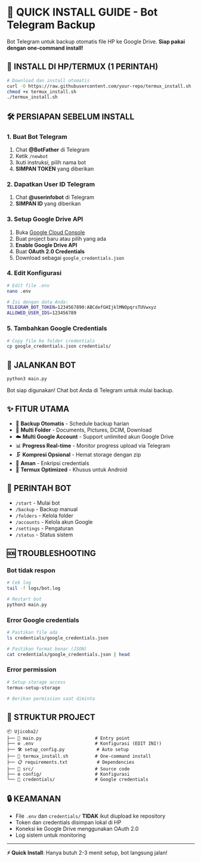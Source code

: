 # 🚀 QUICK INSTALL GUIDE - Bot Telegram Backup

Bot Telegram untuk backup otomatis file HP ke Google Drive. **Siap pakai dengan one-command install!**

## 📱 INSTALL DI HP/TERMUX (1 PERINTAH)

```bash
# Download dan install otomatis
curl -O https://raw.githubusercontent.com/your-repo/termux_install.sh
chmod +x termux_install.sh
./termux_install.sh
```

## 🛠️ PERSIAPAN SEBELUM INSTALL

### 1. Buat Bot Telegram
1. Chat **@BotFather** di Telegram
2. Ketik `/newbot`
3. Ikuti instruksi, pilih nama bot
4. **SIMPAN TOKEN** yang diberikan

### 2. Dapatkan User ID Telegram
1. Chat **@userinfobot** di Telegram
2. **SIMPAN ID** yang diberikan

### 3. Setup Google Drive API
1. Buka [Google Cloud Console](https://console.cloud.google.com/)
2. Buat project baru atau pilih yang ada
3. **Enable Google Drive API**
4. Buat **OAuth 2.0 Credentials**
5. Download sebagai `google_credentials.json`

### 4. Edit Konfigurasi
```bash
# Edit file .env
nano .env

# Isi dengan data Anda:
TELEGRAM_BOT_TOKEN=1234567890:ABCdefGHIjklMNOpqrsTUVwxyz
ALLOWED_USER_IDS=123456789
```

### 5. Tambahkan Google Credentials
```bash
# Copy file ke folder credentials
cp google_credentials.json credentials/
```

## 🎯 JALANKAN BOT

```bash
python3 main.py
```

Bot siap digunakan! Chat bot Anda di Telegram untuk mulai backup.

## ✨ FITUR UTAMA

- 🔄 **Backup Otomatis** - Schedule backup harian
- 📱 **Multi Folder** - Documents, Pictures, DCIM, Download
- ☁️ **Multi Google Account** - Support unlimited akun Google Drive
- 📊 **Progress Real-time** - Monitor progress upload via Telegram
- 🗜️ **Kompresi Opsional** - Hemat storage dengan zip
- 🔐 **Aman** - Enkripsi credentials
- 📱 **Termux Optimized** - Khusus untuk Android

## 🤖 PERINTAH BOT

- `/start` - Mulai bot
- `/backup` - Backup manual
- `/folders` - Kelola folder
- `/accounts` - Kelola akun Google
- `/settings` - Pengaturan
- `/status` - Status sistem

## 🆘 TROUBLESHOOTING

### Bot tidak respon
```bash
# Cek log
tail -f logs/bot.log

# Restart bot
python3 main.py
```

### Error Google credentials
```bash
# Pastikan file ada
ls credentials/google_credentials.json

# Pastikan format benar (JSON)
cat credentials/google_credentials.json | head
```

### Error permission
```bash
# Setup storage access
termux-setup-storage

# Berikan permission saat diminta
```

## 📁 STRUKTUR PROJECT

```
📦 Ujicoba2/
├── 🤖 main.py                    # Entry point
├── ⚙️ .env                       # Konfigurasi (EDIT INI!)
├── 🛠️ setup_config.py            # Auto setup
├── 🚀 termux_install.sh          # One-command install
├── 📋 requirements.txt           # Dependencies
├── 📁 src/                       # Source code
├── ⚙️ config/                    # Konfigurasi
└── 🔐 credentials/               # Google credentials
```

## 🔒 KEAMANAN

- File `.env` dan `credentials/` **TIDAK** ikut diupload ke repository
- Token dan credentials disimpan lokal di HP
- Koneksi ke Google Drive menggunakan OAuth 2.0
- Log sistem untuk monitoring

---

**⚡ Quick Install**: Hanya butuh 2-3 menit setup, bot langsung jalan!
